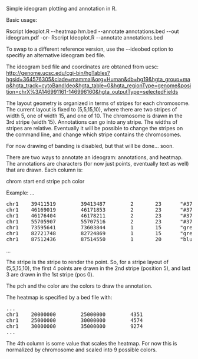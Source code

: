 Simple ideogram plotting and annotation in R.

Basic usage:

Rscript Ideoplot.R --heatmap hm.bed --annotate annotations.bed --out ideogram.pdf
-or-
Rscript Ideoplot.R --annotate annotations.bed 

To swap to a different reference version, use the --ideobed option to
specifiy an alternative ideogram bed file. 

The ideogram bed file and coordinates are obtaned from ucsc:
http://genome.ucsc.edu/cgi-bin/hgTables?hgsid=364576305&clade=mammal&org=Human&db=hg19&hgta_group=map&hgta_track=cytoBandIdeo&hgta_table=0&hgta_regionType=genome&position=chrX%3A146991161-146996160&hgta_outputType=selectedFields

The layout geometry is organized in terms of stripes for each
chromosome.  The current layout is fixed to (5,5,15,10), where there
are two stripes of width 5, one of width 15, and one of 10.  The
chromosome is drawn in the 3rd stripe (width 15).  Annotations can go
into any stripe.  The widths of stripes are relative.  Eventually it
will be possible to change the stripes on the command line, and change
which stripe contains the chromosomes. 

For now drawing of banding is disabled, but that will be done... soon.  


There are two ways to annotate an ideogram: annotations, and heatmap.
The annotations are characters (for now just points, eventually text
as well) that are drawn.  Each column is:

chrom   start           end        stripe      pch      color

Example:
...
<pre>
chr1    39411519        39413487        2       23      "#377eb8"
chr1    46169019        46171853        2       23      "#377eb8"
chr1    46176404        46178211        2       23      "#377eb8"
chr1    55705907        55707516        2       23      "#377eb8"
chr1    73595641        73603844        1       15      "green"
chr1    82721748        82724869        1       15      "green"
chr1    87512436        87514550        1       20      "blue"
</pre>
...

The stripe is the stripe to render the point.  So, for a stripe layout
of (5,5,15,10), the first 4 points are drawn in the 2nd stripe
(position 5), and last 3 are drawn in the 1st stripe (pos 0).

The pch and the color are the colors to draw the annotation.


The heatmap is specified by a bed file with:
<pre>
...
chr1    20000000        25000000        4351
chr1    25000000        30000000        4574
chr1    30000000        35000000        9274
... 
</pre>

The 4th column is some value that scales the heatmap.  For now this is
normalized by chromosome and scaled into 9 possible colors.

